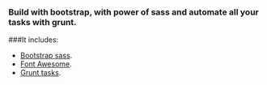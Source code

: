 ### Build with bootstrap, with power of sass and automate all your tasks with grunt.

###It includes:
- [Bootstrap sass](http://getbootstrap.com/ "Bootstrap sass").
- [Font Awesome](http://fontawesome.io/ "Font Awesome").
- [Grunt tasks](http://gruntjs.com/ "Grunt tasks").
